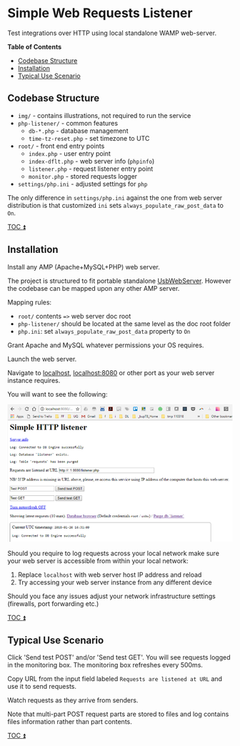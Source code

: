 # Simple Web Requests Listener

Test integrations over HTTP using local standalone WAMP web-server.

<!-- START doctoc generated TOC please keep comment here to allow auto update -->
<!-- DON'T EDIT THIS SECTION, INSTEAD RE-RUN doctoc TO UPDATE -->
**Table of Contents**  

- [Codebase Structure](#codebase-structure)
- [Installation](#installation)
- [Typical Use Scenario](#typical-use-scenario)

<!-- END doctoc generated TOC please keep comment here to allow auto update -->

## Codebase Structure

 * `img/` - contains illustrations, not required to run the service
 * `php-listener/` - common features
   - `db-*.php` - database management
   - `time-tz-reset.php` - set timezone to UTC
 * `root/` - front end entry points
   - `index.php` - user entry point
   - `index-dflt.php` - web server info (`phpinfo`)
   - `listener.php` - request listener entry point
   - `monitor.php` - stored requests logger
 * `settings/php.ini` - adjusted settings for `php`

The only difference in `settings/php.ini` against the one from
web server distribution is that customized `ini` sets
`always_populate_raw_post_data` to `On`.

[TOC :arrow_double_up: ](#table-of-contents)  

## Installation

Install any AMP (Apache+MySQL+PHP) web server.

The project is structured to fit portable standalone [UsbWebServer](usbwebserver.com).
However the codebase can be mapped upon any other AMP server.

Mapping rules:
 * `root/` contents `=>` web server doc root
 * `php-listener/` should be located at the same level as the doc root folder
 * `php.ini`: set `always_populate_raw_post_data` property to `On`

Grant Apache and MySQL whatever permissions your OS requires.

Launch the web server.

Navigate to [localhost](localhost), [localhost:8080](localhost:8080) or other
port as your web server instance requires.

You will want to see the following:

![browse localhost](img/screenshot-00-localhost.png)

Should you require to log requests across your local network
make sure your web server is accessible from within your local network:
 1. Replace `localhost` with web server host IP address and reload
 2. Try accessing your web server instance from any different device

Should you face any issues adjust your network infrastructure settings (firewalls,
port forwarding etc.) 

[TOC :arrow_double_up: ](#table-of-contents)  

## Typical Use Scenario

Click 'Send test POST' and/or 'Send test GET'. You will see requests logged in
the monitoring box. The monitoring box refreshes every 500ms.

Copy URL from the input field labeled `Requests are listened at URL` and
use it to send requests.

Watch requests as they arrive from senders.

Note that multi-part POST request parts are stored to files and log
contains files information rather than part contents. 

[TOC :arrow_double_up: ](#table-of-contents)
